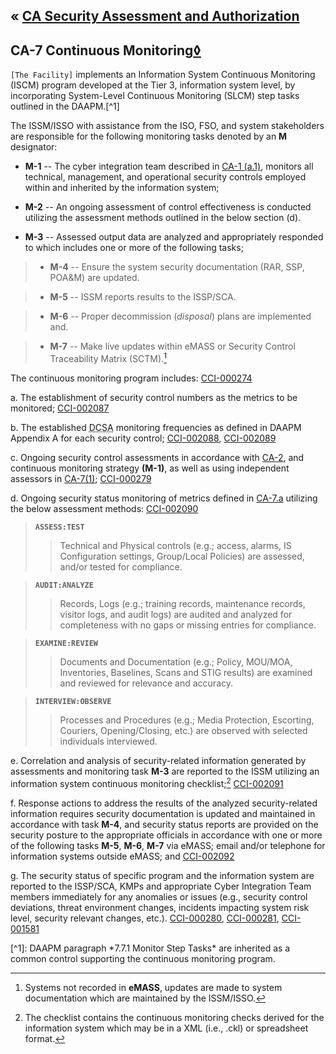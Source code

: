 &laquo; [CA Security Assessment and Authorization](index.md)
---

## CA-7 Continuous Monitoring[&loz;](../../guidance#CA-7)

`[The Facility]` implements an Information System Continuous Monitoring (ISCM) program developed at the Tier 3, information system level, by incorporating System-Level Continuous Monitoring (SLCM) step tasks outlined in the DAAPM.[^1]

The ISSM/ISSO with assistance from the ISO, FSO, and system stakeholders are responsible for the following monitoring tasks denoted by an **M** designator:

- **M-1** -- The cyber integration team described in [CA-1 (a.1)](CA-1), monitors all technical, management, and operational security controls employed within and inherited by the information system;

- **M-2** -- An ongoing assessment of control effectiveness is conducted utilizing the assessment methods outlined in the below section (d).  

- **M-3** -- Assessed output data are analyzed and appropriately responded to which includes one or more of the following tasks; 

>- **M-4** -- Ensure the system security documentation (RAR, SSP, POA&M) are updated. 

>- **M-5** -- ISSM reports results to the ISSP/SCA. 

>- **M-6** -- Proper decommission (*disposal*) plans are implemented and. 

>- **M-7** -- Make live updates within eMASS or Security Control Traceability Matrix (SCTM).[^2]  

The continuous monitoring program includes: [CCI-000274](CCI-CA#CCI-000274)

a. The establishment of security control numbers as the metrics to be monitored; [CCI-002087](CCI-CA#CCI-002087)

b. The established <abbr title="Defense Counterintelligence Security Agency">DCSA</abbr> monitoring frequencies as defined in DAAPM Appendix A for each security control; [CCI-002088](CCI-CA#CCI-002088), [CCI-002089](CCI-CA#CCI-002089)

c. Ongoing security control assessments in accordance with [CA-2](CA-2), and continuous monitoring strategy **(M-1)**, as well as using independent assessors in [CA-7(1)](CA-7(1)); [CCI-000279](CCI-CA#CCI-000279)

d. Ongoing security status monitoring of metrics defined in [CA-7.a](CA-7) utilizing the below assessment methods: [CCI-002090](CCI-CA#CCI-002090)

> **`ASSESS:TEST`**
>> Technical and Physical controls (e.g.; access, alarms, IS Configuration settings, Group/Local Policies) are assessed, and/or tested for compliance.

> **`AUDIT:ANALYZE`**
>> Records, Logs (e.g.; training records, maintenance records, visitor logs, and audit logs) are audited and analyzed for completeness with no gaps or missing entries for compliance. 

> **`EXAMINE:REVIEW`**
>> Documents and Documentation (e.g.; Policy, MOU/MOA, Inventories, Baselines, Scans and STIG results) are examined and reviewed for relevance and accuracy.

> **`INTERVIEW:OBSERVE`**
>> Processes and Procedures (e.g.; Media Protection, Escorting, Couriers, Opening/Closing, etc.) are observed with selected individuals interviewed. 

e. Correlation and analysis of security-related information generated by assessments and monitoring task **M-3** are reported to the ISSM utilizing an information system continuous monitoring checklist;[^3] [CCI-002091](CCI-CA#CCI-002091)

f. Response actions to address the results of the analyzed security-related information requires security documentation is updated and maintained in accordance with task **M-4**, and security status reports are provided on the security posture to the appropriate officials in accordance with one or more of the following tasks **M-5**, **M-6**, **M-7** via eMASS; email and/or telephone for information systems outside eMASS; and [CCI-002092](CCI-CA#CCI-002092)

g. The security status of specific program and the information system are reported to the ISSP/SCA, KMPs and appropriate Cyber Integration Team members immediately for any anomalies or issues (e.g., security control deviations, threat environment changes, incidents impacting system risk level, security relevant changes, etc.). [CCI-000280](CCI-CA#CCI-000280), [CCI-000281](CCI-CA#CCI-000281), [CCI-001581](CCI-CA#CCI-001581)

<notes />
[^1]: DAAPM paragraph *7.7.1 Monitor Step Tasks* are inherited as a common control supporting the continuous monitoring program. 

[^2]: Systems not recorded in **eMASS**, updates are made to system documentation which are maintained by the ISSM/ISSO. 

[^3]: The checklist contains the continuous monitoring checks derived for the information system which may be in a XML (i.e., .ckl) or spreadsheet format. 
